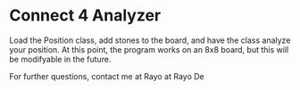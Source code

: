 # Connect 4 Analyzer

Load the Position class, add stones to the board, and have the class analyze your position.
At this point, the program works on an 8x8 board, but this will be modifyable in the future.

For further questions, contact me at Rayo at Rayo De


